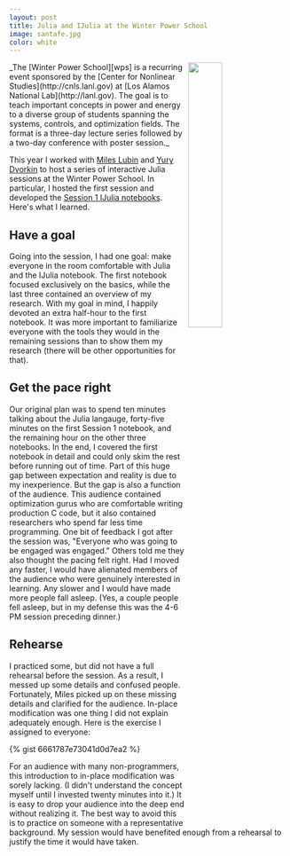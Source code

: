 ```yaml
---
layout: post
title: Julia and IJulia at the Winter Power School
image: santafe.jpg
color: white
---
```

<img src="{{ site.baseurl }}images/wps.jpg" width="400" style="float: right; width: 35%; margin-right: 1%; margin-bottom: 0.5em; margin-left: 0.5em">
_The [Winter Power School][wps] is a recurring event sponsored by the [Center for Nonlinear Studies](http://cnls.lanl.gov) at [Los Alamos National Lab](http://lanl.gov). The goal is to teach important concepts in power and energy to a diverse group of students spanning the systems, controls, and optimization fields. The format is a three-day lecture series followed by a two-day conference with poster session._

This year I worked with [Miles Lubin][miles] and [Yury Dvorkin][yury] to host a series of interactive Julia sessions at the Winter Power School. In particular, I hosted the first session and developed the [Session 1 IJulia notebooks][sess1]. Here's what I learned.

## Have a goal

Going into the session, I had one goal: make everyone in the room comfortable with Julia and the IJulia notebook. The first notebook focused exclusively on the basics, while the last three contained an overview of my research. With my goal in mind, I happily devoted an extra half-hour to the first notebook. It was more important to familiarize everyone with the tools they would in the remaining sessions than to show them my research (there will be other opportunities for that).

## Get the pace right

Our original plan was to spend ten minutes talking about the Julia langauge, forty-five minutes on the first Session 1 notebook, and the remaining hour on the other three notebooks. In the end, I covered the first notebook in detail and could only skim the rest before running out of time. Part of this huge gap between expectation and reality is due to my inexperience. But the gap is also a function of the audience. This audience contained optimization gurus who are comfortable writing production C code, but it also contained researchers who spend far less time programming. One bit of feedback I got after the session was, "Everyone who was going to be engaged was engaged." Others told me they also thought the pacing felt right. Had I moved any faster, I would have alienated members of the audience who were genuinely interested in learning. Any slower and I would have made more people fall asleep. (Yes, a couple people fell asleep, but in my defense this was the 4-6 PM session preceding dinner.)

## Rehearse

I practiced some, but did not have a full rehearsal before the session. As a result, I messed up some details and confused people. Fortunately, Miles picked up on these missing details and clarified for the audience. In-place modification was one thing I did not explain adequately enough. Here is the exercise I assigned to everyone:

{% gist 6661787e73041d0d7ea2 %}

For an audience with many non-programmers, this introduction to in-place modification was sorely lacking. (I didn't understand the concept myself until I invested twenty minutes into it.) It is easy to drop your audience into the deep end without realizing it. The best way to avoid this is to practice on someone with a representative background. My session would have benefited enough from a rehearsal to justify the time it would have taken.

[wps]: http://www.cvent.com/events/grid-science-winter-school-conference/event-summary-229c17f488194f2ebb5b206820974c71.aspx
[miles]: http://www.mit.edu/~mlubin/
[yury]: http://students.washington.edu/dvorkin/
[sess1]: https://github.com/kersulis/IJulia-WPS/tree/master/Session%201
